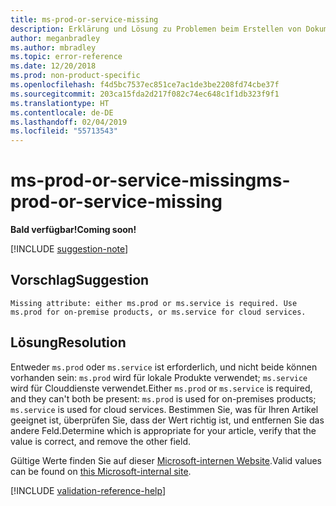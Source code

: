 ```yaml
---
title: ms-prod-or-service-missing
description: Erklärung und Lösung zu Problemen beim Erstellen von Dokumentationsartikeln – ms-prod-or-service-missing
author: meganbradley
ms.author: mbradley
ms.topic: error-reference
ms.date: 12/20/2018
ms.prod: non-product-specific
ms.openlocfilehash: f4d5bc7537ec851ce7ac1de3be2208fd74cbe37f
ms.sourcegitcommit: 203ca15fda2d217f082c74ec648c1f1db323f9f1
ms.translationtype: HT
ms.contentlocale: de-DE
ms.lasthandoff: 02/04/2019
ms.locfileid: "55713543"
---
```

# <a name="ms-prod-or-service-missing"></a><span data-ttu-id="a798f-103">ms-prod-or-service-missing</span><span class="sxs-lookup"><span data-stu-id="a798f-103">ms-prod-or-service-missing</span></span>

<span data-ttu-id="a798f-104">**Bald verfügbar!**</span><span class="sxs-lookup"><span data-stu-id="a798f-104">**Coming soon!**</span></span>

[!INCLUDE [suggestion-note](includes/suggestion-note.md)]

## <a name="suggestion"></a><span data-ttu-id="a798f-105">Vorschlag</span><span class="sxs-lookup"><span data-stu-id="a798f-105">Suggestion</span></span>

`Missing attribute: either ms.prod or ms.service is required. Use ms.prod for on-premise products, or ms.service for cloud services.`

## <a name="resolution"></a><span data-ttu-id="a798f-106">Lösung</span><span class="sxs-lookup"><span data-stu-id="a798f-106">Resolution</span></span>

<span data-ttu-id="a798f-107">Entweder `ms.prod` oder `ms.service` ist erforderlich, und nicht beide können vorhanden sein: `ms.prod` wird für lokale Produkte verwendet; `ms.service` wird für Clouddienste verwendet.</span><span class="sxs-lookup"><span data-stu-id="a798f-107">Either `ms.prod` or `ms.service` is required, and they can't both be present: `ms.prod` is used for on-premises products; `ms.service` is used for cloud services.</span></span> <span data-ttu-id="a798f-108">Bestimmen Sie, was für Ihren Artikel geeignet ist, überprüfen Sie, dass der Wert richtig ist, und entfernen Sie das andere Feld.</span><span class="sxs-lookup"><span data-stu-id="a798f-108">Determine which is appropriate for your article, verify that the value is correct, and remove the other field.</span></span>

<span data-ttu-id="a798f-109">Gültige Werte finden Sie auf dieser [Microsoft-internen Website](https://docsmetadatatool.azurewebsites.net/whitelists).</span><span class="sxs-lookup"><span data-stu-id="a798f-109">Valid values can be found on [this Microsoft-internal site](https://docsmetadatatool.azurewebsites.net/whitelists).</span></span>

<!--make sure to add this file to your includes folder and verify the path-->
[!INCLUDE [validation-reference-help](includes/validation-reference-help.md)]